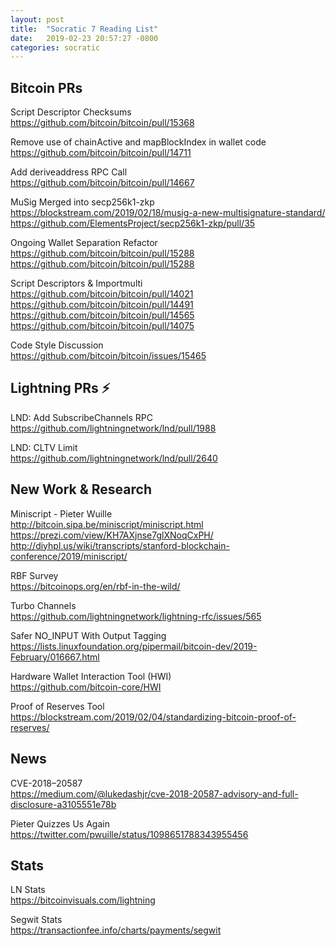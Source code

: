 ```yaml
---
layout: post
title:  "Socratic 7 Reading List"
date:   2019-02-23 20:57:27 -0800
categories: socratic
---
```


## Bitcoin PRs

Script Descriptor Checksums  
<https://github.com/bitcoin/bitcoin/pull/15368>

Remove use of chainActive and mapBlockIndex in wallet code  
<https://github.com/bitcoin/bitcoin/pull/14711>

Add deriveaddress RPC Call  
<https://github.com/bitcoin/bitcoin/pull/14667>

MuSig Merged into secp256k1-zkp  
<https://blockstream.com/2019/02/18/musig-a-new-multisignature-standard/>
<https://github.com/ElementsProject/secp256k1-zkp/pull/35>

Ongoing Wallet Separation Refactor  
<https://github.com/bitcoin/bitcoin/pull/15288>
<https://github.com/bitcoin/bitcoin/pull/15288>

Script Descriptors & Importmulti  
<https://github.com/bitcoin/bitcoin/pull/14021>
<https://github.com/bitcoin/bitcoin/pull/14491>
<https://github.com/bitcoin/bitcoin/pull/14565>
<https://github.com/bitcoin/bitcoin/pull/14075>

Code Style Discussion  
<https://github.com/bitcoin/bitcoin/issues/15465>


## Lightning PRs ⚡


LND: Add SubscribeChannels RPC  
<https://github.com/lightningnetwork/lnd/pull/1988>

LND: CLTV Limit  
<https://github.com/lightningnetwork/lnd/pull/2640>


## New Work & Research

Miniscript - Pieter Wuille  
<http://bitcoin.sipa.be/miniscript/miniscript.html>
<https://prezi.com/view/KH7AXjnse7glXNoqCxPH/>
<http://diyhpl.us/wiki/transcripts/stanford-blockchain-conference/2019/miniscript/>

RBF Survey  
<https://bitcoinops.org/en/rbf-in-the-wild/>

Turbo Channels  
<https://github.com/lightningnetwork/lightning-rfc/issues/565>

Safer NO_INPUT With Output Tagging  
<https://lists.linuxfoundation.org/pipermail/bitcoin-dev/2019-February/016667.html>

Hardware Wallet Interaction Tool (HWI)  
<https://github.com/bitcoin-core/HWI>

Proof of Reserves Tool  
<https://blockstream.com/2019/02/04/standardizing-bitcoin-proof-of-reserves/>


## News

CVE-2018–20587  
<https://medium.com/@lukedashjr/cve-2018-20587-advisory-and-full-disclosure-a3105551e78b>

Pieter Quizzes Us Again  
<https://twitter.com/pwuille/status/1098651788343955456>


## Stats

LN Stats  
<https://bitcoinvisuals.com/lightning>

Segwit Stats  
<https://transactionfee.info/charts/payments/segwit>




